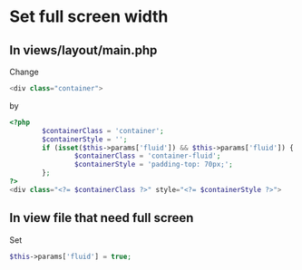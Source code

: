 # Set full screen width

## In views/layout/main.php
Change
```php
<div class="container">
```
by
```php
<?php
		$containerClass = 'container';
		$containerStyle = '';
		if (isset($this->params['fluid']) && $this->params['fluid']) {
				$containerClass = 'container-fluid';
				$containerStyle = 'padding-top: 70px;';
		};
?>
<div class="<?= $containerClass ?>" style="<?= $containerStyle ?>">
```

## In view file that need full screen
Set
```php
$this->params['fluid'] = true;
```